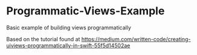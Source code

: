 # Programmatic-Views-Example
Basic example of building views programmatically

Based on the tutorial found at https://medium.com/written-code/creating-uiviews-programmatically-in-swift-55f5d14502ae
